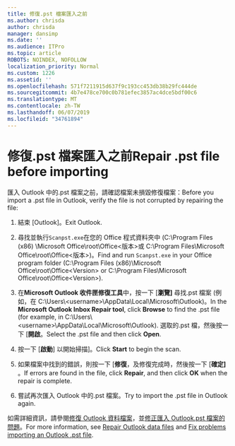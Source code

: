 ```yaml
---
title: 修復.pst 檔案匯入之前
ms.author: chrisda
author: chrisda
manager: dansimp
ms.date: ''
ms.audience: ITPro
ms.topic: article
ROBOTS: NOINDEX, NOFOLLOW
localization_priority: Normal
ms.custom: 1226
ms.assetid: ''
ms.openlocfilehash: 571f7211915d637f9c193cc453db38b29fc444de
ms.sourcegitcommit: 4b7e478ce700c0b781efec3857ac4dce5bdf00c6
ms.translationtype: MT
ms.contentlocale: zh-TW
ms.lasthandoff: 06/07/2019
ms.locfileid: "34761894"
---
```

# <a name="repair-pst-file-before-importing"></a><span data-ttu-id="9d59f-102">修復.pst 檔案匯入之前</span><span class="sxs-lookup"><span data-stu-id="9d59f-102">Repair .pst file before importing</span></span>

<span data-ttu-id="9d59f-103">匯入 Outlook 中的.pst 檔案之前，請確認檔案未損毀修復檔案：</span><span class="sxs-lookup"><span data-stu-id="9d59f-103">Before you import a .pst file in Outlook, verify the file is not corrupted by repairing the file:</span></span>

1. <span data-ttu-id="9d59f-104">結束 [Outlook]。</span><span class="sxs-lookup"><span data-stu-id="9d59f-104">Exit Outlook.</span></span>

2. <span data-ttu-id="9d59f-105">尋找並執行`Scanpst.exe`在您的 Office 程式資料夾中 (C:\Program Files (x86) \Microsoft Office\root\Office\<版本\>或 C:\Program Files\Microsoft Office\root\Office\<版本\>)。</span><span class="sxs-lookup"><span data-stu-id="9d59f-105">Find and run `Scanpst.exe` in your Office program folder (C:\Program Files (x86)\Microsoft Office\root\Office\<Version\> or C:\Program Files\Microsoft Office\root\Office\<Version\>).</span></span>

3. <span data-ttu-id="9d59f-106">在**Microsoft Outlook 收件匣修復工具**中，按一下 [**瀏覽]** 尋找.pst 檔案 (例如，在 C:\Users\\<username\>\AppData\Local\Microsoft\Outlook)。</span><span class="sxs-lookup"><span data-stu-id="9d59f-106">In the **Microsoft Outlook Inbox Repair tool**, click **Browse** to find the .pst file (for example, in C:\Users\\<username\>\AppData\Local\Microsoft\Outlook).</span></span> <span data-ttu-id="9d59f-107">選取的.pst 檔，然後按一下 [**開啟**。</span><span class="sxs-lookup"><span data-stu-id="9d59f-107">Select the .pst file and then click **Open**.</span></span>

4. <span data-ttu-id="9d59f-108">按一下 [**啟動**] 以開始掃描]。</span><span class="sxs-lookup"><span data-stu-id="9d59f-108">Click **Start** to begin the scan.</span></span>

5. <span data-ttu-id="9d59f-109">如果檔案中找到的錯誤，則按一下 [**修復**，及修復完成時，然後按一下 [**確定]** 。</span><span class="sxs-lookup"><span data-stu-id="9d59f-109">If errors are found in the file, click **Repair**, and then click **OK** when the repair is complete.</span></span>

6. <span data-ttu-id="9d59f-110">嘗試再次匯入 Outlook 中的.pst 檔案。</span><span class="sxs-lookup"><span data-stu-id="9d59f-110">Try to import the .pst file in Outlook again.</span></span>

<span data-ttu-id="9d59f-111">如需詳細資訊，請參閱[修復 Outlook 資料檔案](https://support.office.com/article/25663bc3-11ec-4412-86c4-60458afc5253)，並[修正匯入 Outlook.pst 檔案的問題](https://support.office.com/article/2d2e50dc-5c36-4ab2-ab50-f1be733b3d6e)。</span><span class="sxs-lookup"><span data-stu-id="9d59f-111">For more information, see [Repair Outlook data files](https://support.office.com/article/25663bc3-11ec-4412-86c4-60458afc5253) and [Fix problems importing an Outlook .pst file](https://support.office.com/article/2d2e50dc-5c36-4ab2-ab50-f1be733b3d6e).</span></span>
